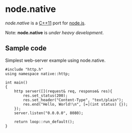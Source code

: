 # node.native 

<em>node.native</em> is a [C++11](http://en.wikipedia.org/wiki/C%2B%2B11) port for [node.js](https://github.com/joyent/http-parser). 

Note: <b>node.native</b> is <em>under heavy development</em>.

## Sample code

Simplest web-server example using node.native.

    #include "http.h"
    using namespace native::http;
    
    int main()
    {
        http server([](request& req, response& res){
            res.set_status(200);
            res.set_header("Content-Type", "text/plain");
            res.end("Hello, World!\n", [=](int status) {});
        });
        server.listen("0.0.0.0", 8080);

        return loop::run_default();
    }
